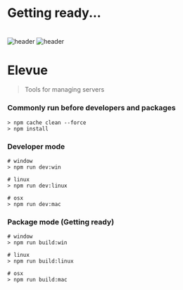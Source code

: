 # Getting ready...

#
#
#


![header](https://capsule-render.vercel.app/api?type=cylinder&color=random&height=350&text=Elevue&animation=twinkling&desc=Tools%20for%20managing%20servers&fontSize=40)
![header](https://capsule-render.vercel.app/api?text=Elevue!)

# Elevue
> Tools for managing servers

### Commonly run before developers and packages
```
> npm cache clean --force
> npm install
```

### Developer mode
```
# window
> npm run dev:win

# linux
> npm run dev:linux

# osx
> npm run dev:mac
```

### Package mode (Getting ready)
```
# window
> npm run build:win

# linux
> npm run build:linux

# osx
> npm run build:mac
```
